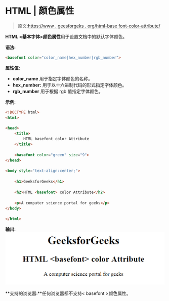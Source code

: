 # HTML | <basefont>颜色属性

> 原文:[https://www . geesforgeks . org/html-base font-color-attribute/](https://www.geeksforgeeks.org/html-basefont-color-attribute/)

**HTML <基本字体>颜色属性**用于设置文档中的默认字体颜色。

**语法:**

```html
<basefont color="color_name|hex_number|rgb_number"> 
```

**属性值:**

*   **color_name** 用于指定字体颜色的名称。
*   **hex_number:** 用于以十六进制代码的形式指定字体颜色。
*   **rgb_number** 用于根据 rgb 值指定字体颜色。

**示例:**

```html
<!DOCTYPE html> 
<html> 

<head> 
    <title>
        HTML basefont color Attribute
    </title> 

    <basefont color="green" size="9"> 
</head> 

<body style="text-align:center;"> 

    <h1>GeeksforGeeks</h1> 

    <h2>HTML <basefont> color Attribute</h2> 

    <p>A computer science portal for geeks</p> 
</body> 

</html>
```

**输出:**
![](img/57c2f81f21b2e6ded536c4edeeffd403.png)

**支持的浏览器:**任何浏览器都不支持< basefont >颜色属性。